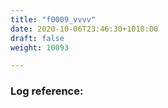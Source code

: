 ```yaml
---
title: "f0009_vvvv"
date: 2020-10-06T23:46:30+1010:00
draft: false
weight: 10093

---
```


### Log reference: <no value>

```
